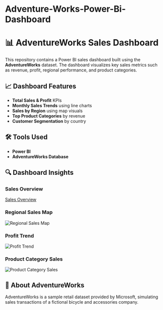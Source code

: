 # Adventure-Works-Power-Bi-Dashboard
# 📊 AdventureWorks Sales Dashboard

This repository contains a Power BI sales dashboard built using the **AdventureWorks** dataset. The dashboard visualizes key sales metrics such as revenue, profit, regional performance, and product categories.


## 📈 Dashboard Features

- **Total Sales & Profit** KPIs
- **Monthly Sales Trends** using line charts
- **Sales by Region** using map visuals
- **Top Product Categories** by revenue
- **Customer Segmentation** by country

## 🛠 Tools Used

- **Power BI**
- **AdventureWorks Database**

## 🔍 Dashboard Insights

### Sales Overview
<a href="https://github.com/rahi19patel/Adventure-Works-Power-Bi-Dashboard/blob/main/Screenshot%202025-05-18%20141936.png">Sales Overview </a>


### Regional Sales Map  
![Regional Sales Map](screenshots/2.png)

### Profit Trend  
![Profit Trend](screenshots/3.png)

### Product Category Sales  
![Product Category Sales](screenshots/4.png)

## 📎 About AdventureWorks

AdventureWorks is a sample retail dataset provided by Microsoft, simulating sales transactions of a fictional bicycle and accessories company.

